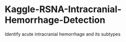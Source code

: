 # Kaggle-RSNA-Intracranial-Hemorrhage-Detection
Identify acute intracranial hemorrhage and its subtypes 
